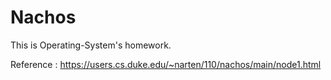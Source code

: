 # Nachos

This is Operating-System's homework.

Reference : https://users.cs.duke.edu/~narten/110/nachos/main/node1.html
